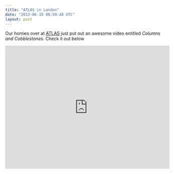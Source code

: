 ```yaml
---
title: "ATLAS in London"
date: "2013-06-19 00:59:48 UTC"
layout: post
---
```


<p>Our homies over at <a href="https://www.atlasskateboarding.com/">ATLAS</a> just put out an awesome video entitled <em>Columns and Cobblestones. </em>Check it out below</p>
<p><iframe frameborder="0" height="393" src="https://www.youtube.com/embed/q2PtYf0OwGQ?feature=player_embedded" width="524"></iframe></p>
